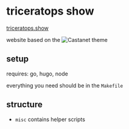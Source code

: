 # triceratops show

[triceratops.show](https://triceratops.show)

website based on the ![Castanet](https://github.com/mattstratton/castanet) theme

## setup

requires: go, hugo, node

everything you need should be in the `Makefile`

## structure

- `misc` contains helper scripts

